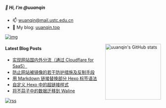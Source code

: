 ##### 👋 Hi, I’m @uuanqin

- 📫 wuanqin@mail.ustc.edu.cn
- 🔗 My blog: [uuanqin.top](https://blog.uuanqin.top/)

[![img](https://img.shields.io/badge/dynamic/json?url=https%3A%2F%2Fapi.uuanqin.top%2Fnpm_stat_author_total.json&query=%24.total&suffix=%2Ftotal&label=downloads&color=cb3837&logo=npm)](https://www.npmjs.com/~wuanqin)

<img src="https://github-readme-stats.uuanqin.top/api?username=uuanqin" alt="uuanqin's GitHub stats" height="180" align="right" />


#### Latest Blog Posts

<!-- BLOG-POST-LIST:START -->
- [实现网站国内外分流（通过 Cloudflare for SaaS）](https://blog.uuanqin.top/p/55893d1/)
- [防止网站被镜像的若干防护措施及反制手段](https://blog.uuanqin.top/p/7d2de43e/)
- [用 Markdown 链接替换部分 Hexo 标签语法](https://blog.uuanqin.top/p/fb28dce2/)
- [自定义 Hexo 中的超链接样式](https://blog.uuanqin.top/p/8aa53d93/)
- [将不蒜子中的数据迁移到 Waline](https://blog.uuanqin.top/p/e400f664/)
<!-- BLOG-POST-LIST:END -->

[![rss](https://img.shields.io/badge/feed-brightgreen?logo=rss&logoColor=ffffff&color=ffa500)](https://blog.uuanqin.top/atom.xml)

<!---
uuanqin/uuanqin is a ✨ special ✨ repository because its `README.md` (this file) appears on your GitHub profile.
You can click the Preview link to take a look at your changes.
--->


